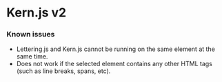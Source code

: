 # Kern.js v2

### Known issues
+ Lettering.js and Kern.js cannot be running on the same element at the same time.
+ Does not work if the selected element contains any other HTML tags (such as line breaks, spans, etc).